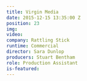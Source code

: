 ```yaml
---
title: Virgin Media
date: 2015-12-15 13:35:00 Z
position: 23
img: 
video: 
company: Rattling Stick
runtime: Commercial
director: Sara Dunlop
producers: Stuart Bentham
role: Production Assistant
is-featured: 
---
```


